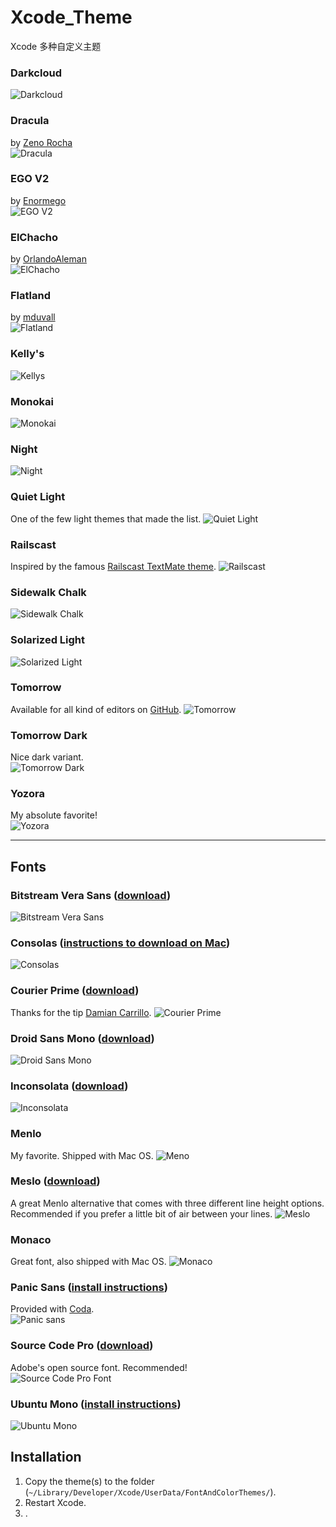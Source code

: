 # Xcode_Theme
Xcode 多种自定义主题

### Darkcloud
![Darkcloud](http://damir.me/system/u/manual/darkcloud.jpg)  

### Dracula
by [Zeno Rocha](https://github.com/zenorocha/dracula-theme)<br>
![Dracula](http://damir.me/system/u/dracula.png)

### EGO V2
by [Enormego](http://www.enormego.com)<br>
![EGO V2](http://damir.me/system/u/manual/egov2.jpg)

### ElChacho 
by [OrlandoAleman](http://www.orlandoaleman.com)<br>
![ElChacho](http://damir.me/system/u/manual/elchacho.png)

### Flatland
by [mduvall](https://github.com/mduvall)<br>
![Flatland](http://damir.me/system/u/manual/flatland.png)

### Kelly's
![Kellys](http://damir.me/system/u/manual/kellys.jpg)

### Monokai
![Monokai](http://damir.me/system/u/manual/monokai.jpg)

### Night
![Night](http://damir.me/system/u/manual/night.jpg)

### Quiet Light
One of the few light themes that made the list.
![Quiet Light](http://damir.me/system/u/manual/quiet-light.jpg)

### Railscast
Inspired by the famous [Railscast TextMate theme](http://railscasts.com/about/).
![Railscast](http://damir.me/system/u/manual/railscast.jpg)

### Sidewalk Chalk
![Sidewalk Chalk](http://damir.me/system/u/manual/sidewalk-chalk.jpg)

### Solarized Light
![Solarized Light](http://damir.me/system/u/manual/solarized-light.jpg)

### Tomorrow
Available for all kind of editors on [GitHub](https://github.com/chriskempson/tomorrow-theme).
![Tomorrow](http://damir.me/system/u/manual/tomorrow.png)

### Tomorrow Dark
Nice dark variant.<br>
![Tomorrow Dark](http://damir.me/system/u/manual/tomorrow-dark.png)

### Yozora
My absolute favorite!<br>
![Yozora](http://damir.me/system/u/manual/yozora.jpg)

<hr>

## Fonts
### Bitstream Vera Sans ([download](http://www.fontsquirrel.com/fonts/Bitstream-Vera-Sans))
![Bitstream Vera Sans](http://damir.me/system/u/manual/fonts/bitstream-vera-sans.png)

### Consolas ([instructions to download on Mac](http://www.wezm.net/technical/2010/08/howto-install-consolas-font-mac/))
![Consolas](http://damir.me/system/u/manual/fonts/consolas.png)

### Courier Prime ([download](http://quoteunquoteapps.com/courierprime/))
Thanks for the tip [Damian Carrillo](https://github.com/damiancarrillo).
![Courier Prime](http://damir.me/system/u/manual/fonts/courier-prime.png)

### Droid Sans Mono ([download](http://www.google.com/webfonts/specimen/Droid+Sans+Mono))
![Droid Sans Mono](http://damir.me/system/u/manual/fonts/droid-sans.png)

### Inconsolata ([download](http://levien.com/type/myfonts/inconsolata.html))
![Inconsolata](http://damir.me/system/u/manual/fonts/inconsolata.png)

### Menlo
My favorite. Shipped with Mac OS.
![Meno](http://damir.me/system/u/manual/fonts/menlo.png)

### Meslo ([download](https://github.com/andreberg/Meslo-Font))
A great Menlo alternative that comes with three different line height options. Recommended if you prefer a little bit of air between your lines.
![Meslo](http://damir.me/system/u/manual/fonts/meslo.png)

### Monaco
Great font, also shipped with Mac OS.
![Monaco](http://damir.me/system/u/manual/fonts/monaco.png)

### Panic Sans ([install instructions](http://damieng.com/blog/2008/02/08/humane-theme-for-textmate-and-xcode))
Provided with [Coda](http://panic.com/coda/).<br>
![Panic sans](http://damir.me/system/u/manual/fonts/panic-sans.png)

### Source Code Pro ([download](http://blogs.adobe.com/typblography/2012/09/source-code-pro.html))
Adobe's open source font. Recommended!<br>
![Source Code Pro Font](http://damir.me/system/u/manual/fonts/source-code-pro.png)

### Ubuntu Mono ([install instructions](http://font.ubuntu.com))
![Ubuntu Mono](http://damir.me/system/u/manual/fonts/ubuntu-mono.png)


## Installation
1. Copy the theme(s) to the folder (`~/Library/Developer/Xcode/UserData/FontAndColorThemes/`).
2. Restart Xcode.
3. .


